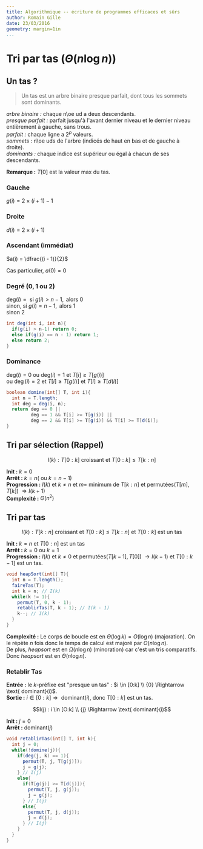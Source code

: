```yaml
---
title: Algorithmique -- écriture de programmes efficaces et sûrs
author: Romain Gille
date: 23/03/2016
geometry: margin=1in
...
```


# Tri par tas ($\Theta(n \log n)$)

## Un tas ?

> Un tas est un arbre binaire presque parfait, dont tous les sommets sont
  dominants.

*arbre binaire :* chaque n\oe ud a deux descendants.  
*presque parfait :* parfait jusqu'à l'avant dernier niveau et le dernier
  niveau entièrement à gauche, sans trous.  
*parfait :* chaque ligne a $2^p$ valeurs.  
*sommets :* n\oe uds de l'arbre (indicés de haut en bas et de gauche à droite).  
*dominants :* chaque indice est supérieur ou égal à chacun de ses descendants.

**Remarque :** $T[0]$ est la valeur max du tas.

### Gauche

$g(i) = 2 \times (i + 1) - 1$

### Droite

$d(i) = 2 \times (i + 1)$

### Ascendant (immédiat)

$a(i) = \dfrac{(i - 1)}{2}$

Cas particulier, $a(0) = 0$

### Degré ($0, 1 \text{ ou } 2$)

$\text{deg}(i) = \text{ si } g(i) > n - 1, \text{ alors } 0$  
$\text{sinon, si } g(i) = n - 1, \text{ alors } 1$  
$\text{sinon } 2$

```java
int deg(int i, int n){
  if(g(i) > n-1) return 0;
  else if(g(i) == n - 1) return 1;
  else return 2;
}
```

### Dominance

$\text{deg}(i) = 0 \text{ ou } \text{deg}(i) = 1 \text{ et } T[i] \geq T[g(i)]$  
ou $\deg(i) = 2 \text{ et } T[i] \geq T[g(i)] \text{ et } T[i] \geq T[d(i)]$

```java
boolean domine(int[] T, int i){
  int n = T.length;
  int deg = deg(i, n);
  return deg == 0 ||
         deg == 1 && T[i] >= T[g(i)] ||
         deg == 2 && T[i] >= T[g(i)] && T[i] >= T[d(i)];
}
```

## Tri par sélection (Rappel)

$$I(k) : T[0:k] \text{ croissant et } T[0:k] \leq T[k:n]$$

**Init :** $k = 0$  
**Arrêt :** $k = n (\text{ ou } k = n - 1)$  
**Progression :** $I(k)$ et $k \neq n$ et $m =$ minimum de $T[k:n]$ et
  permutées($T[m], T[k]$) $\Rightarrow I(k + 1)$  
**Complexité :** $\Theta(n^2)$

## Tri par tas

$$I(k) : T[k:n] \text{ croissant et } T[0:k] \leq T[k:n] \text{ et } T[0:k]
  \text{ est un tas}$$

**Init :** $k = n$ et $T[0:n]$ est un tas  
**Arrêt :** $k = 0$ ou $k = 1$  
**Progression :** $I(k)$ et $k \neq 0$ et permutées($T[k - 1], T[0]$)
$\rightarrow I(k - 1)$ et $T[0:k - 1]$ est un tas.

```java
void heapSort(int[] T){
  int n = T.length();
  faireTas(T);
  int k = n; // I(k)
  while(k != 1){
    permut(T, 0, k - 1);
    retablirTas(T, k - 1); // I(k - 1)
    k--; // I(k)
  }
}
```
**Complexité :** Le corps de boucle est en $\Theta(\log k) = O(\log n)$
(majoration). On le répète $n$ fois donc le temps de calcul est
majoré par $O(n \log n)$.  
De plus, *heapsort* est en $\Omega(n \log n)$ (minoration) car c'est un
tris comparatifs. Donc *heapsort* est en $\Theta(n \log n)$.

### Retablir Tas

**Entrée :** le $k$-préfixe est "presque un tas" : $i \in [0:k] \\ {0}
\Rightarrow \text{ dominant}(i)$.  
**Sortie :** $i \in [0:k] \Rightarrow \text{ dominant}(i)$, donc $T[0:k]$
est un tas.

$$I(j) : i \in [O:k] \\ {j} \Rightarrow \text{ dominant}(i)$$

**Init :** $j = 0$  
**Arrêt :** $\text{dominant}(j)$  

```java
void retablirTas(int[] T, int k){
  int j = 0;
  while(!domine(j)){
    if(deg(j, k) == 1){
      permut(T, j, T[g(j)]);
      j = g(j);
    } // I(j)
    else{
      if(T[g(j)] >= T[d(j)]){
        permut(T, j, g(j));
        j = g(j);
      } // I(j)
      else{
        permut(T, j, d(j));
        j = d(j); 
      } // I(j)
    }
  }
}
```
